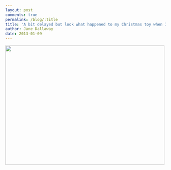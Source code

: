 ```yaml
---
layout: post
comments: true
permalink: /blog/:title
title: 'A bit delayed but look what happened to my Christmas toy when I was in Margate. Snow scene anyone?'
author: Jane Dallaway
date: 2013-01-09
---
```


<div><a href="http://static.skitters.dallaway.com/NQphoto.JPG"><img width="500" src="http://static.skitters.dallaway.com/NQphoto.JPG.500.JPG" height="374"></img></a></div>


 
    
